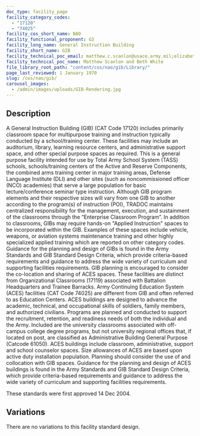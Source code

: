 ```yaml
---
doc_type: facility_page
facility_category_codes:
  - "17120"
  - "74025"
facility_cos_short_name: NAO
facility_functional_proponent: G3
facility_long_name: General Instruction Building
facility_short_name: GIB
facility_technical_poc_email: matthew.c.scanlon@usace.army.mil;elizabeth.a.white@usace.army.mil
facility_technical_poc_name: Matthew Scanlon and Beth White
file_library_root_path: "content/cos/nao/gib/Library/"
page_last_reviewed: 1 January 1970
slug: /cos/nao/gib/
carousel_images:
  - /admin/images/uploads/GIB-Rendering.jpg
---
```


## Description

A General Instruction Building (GIB) (CAT Code 17120) includes primarily classroom space for multipurpose training and instruction typically conducted by a school/training center. These facilities may include an auditorium, library, learning resource centers, and administrative support space, and other special purpose spaces as required. This is a general purpose facility intended for use by Total Army School System (TASS) schools, schools/training centers of the Active and Reserve Components, the combined arms training center in major training areas, Defense Language Institute (DLI) and other sites (such as noncommissioned officer (NCO) academies) that serve a large population for basic lecture/conference seminar type instruction. Although GIB program elements and their respective sizes will vary from one GIB to another according to the program(s) of instruction (POI), TRADOC maintains centralized responsibility for the management, execution, and sustainment of the classrooms through the “Enterprise Classroom Program”. In addition to classrooms, GIBs may require hands-on "Applied Instruction" spaces to be incorporated within the GIB. Examples of these spaces include vehicle, weapons, or aviation systems maintenance training and other highly specialized applied training which are reported on other category codes. Guidance for the planning and design of GIBs is found in the Army Standards and GIB Standard Design Criteria, which provide criteria-based requirements and guidance to address the wide variety of curriculum and supporting facilities requirements. GIB planning is encouraged to consider the co-location and sharing of ACES spaces. These facilities are distinct from Organizational Classrooms (17119) associated with Battalion Headquarters and Trainee Barracks.
Army Continuing Education System (ACES) facilities (CAT Code 74025) are different from GIB and often referred to as Education Centers. ACES buildings are designed to advance the academic, technical, and occupational skills of soldiers, family members, and authorized civilians. Programs are planned and conducted to support the recruitment, retention, and readiness needs of both the individual and the Army. Included are the university classrooms associated with off-campus college degree programs, but not university regional offices that, if located on post, are classified as Administrative Building General Purpose (Catcode 61050). ACES buildings include classroom, administrative, support and school counselor spaces. Size allowances of ACES are based upon active duty installation population. Planning should consider the use of and collocation with GIB spaces. Guidance for the planning and design of ACES buildings is found in the Army Standards and GIB Standard Design Criteria, which provide criteria-based requirements and guidance to address the wide variety of curriculum and supporting facilities requirements.

These standards were first approved 14 Dec 2004.

## Variations

There are no variations to this facility standard design.
